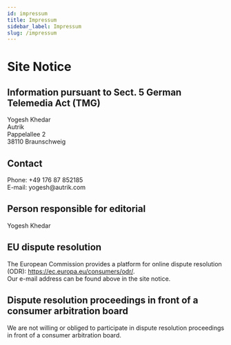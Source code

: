 ```yaml
---
id: impressum
title: Impressum
sidebar_label: Impressum
slug: /impressum
---
```


<h1>Site Notice</h1>

<h2>Information pursuant to Sect. 5 German Telemedia Act (TMG)</h2>
<p>Yogesh Khedar<br />
Autrik<br />
Pappelallee 2<br />
38110 Braunschweig</p>

<h2>Contact</h2>
<p>Phone: +49 176 87 852185<br />
E-mail: yogesh@autrik.com</p>

<h2>Person responsible for editorial</h2>
<p>Yogesh Khedar</p>

<h2>EU dispute resolution</h2>
<p>The European Commission provides a platform for online dispute resolution (ODR): <a href="https://ec.europa.eu/consumers/odr/" target="_blank" rel="noopener noreferrer">https://ec.europa.eu/consumers/odr/</a>.<br /> Our e-mail address can be found above in the site notice.</p>

<h2>Dispute resolution proceedings in front of a consumer arbitration board</h2>
<p>We are not willing or obliged to participate in dispute resolution proceedings in front of a consumer arbitration board.</p>
